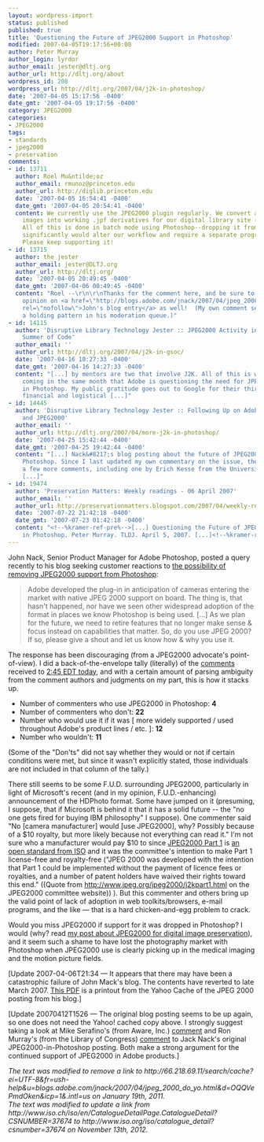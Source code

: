 ```yaml
---
layout: wordpress-import
status: published
published: true
title: 'Questioning the Future of JPEG2000 Support in Photoshop'
modified: 2007-04-05T19:17:56+00:00
author: Peter Murray
author_login: lyrdor
author_email: jester@dltj.org
author_url: http://dltj.org/about
wordpress_id: 208
wordpress_url: http://dltj.org/2007/04/j2k-in-photoshop/
date: '2007-04-05 15:17:56 -0400'
date_gmt: '2007-04-05 19:17:56 -0400'
category: JPEG2000
categories:
- JPEG2000
tags:
- standards
- jpeg2000
- preservation
comments:
- id: 13711
  author: Roel Mu&ntilde;oz
  author_email: rmunoz@princeton.edu
  author_url: http://diglib.princeton.edu
  date: '2007-04-05 16:54:41 -0400'
  date_gmt: '2007-04-05 20:54:41 -0400'
  content: We currently use the JPEG2000 plugin regularly. We convert archival TIFF
    images into working .jpf derivatives for our digital library site (http://diglib.princeton.edu).
    All of this is done in batch mode using Photoshop--dropping it from future versions
    significantly would alter our workflow and require a separate program for conversion.
    Please keep supporting it!
- id: 13715
  author: the jester
  author_email: jester@DLTJ.org
  author_url: http://dltj.org/
  date: '2007-04-05 20:49:45 -0400'
  date_gmt: '2007-04-06 00:49:45 -0400'
  content: "Roel --\r\n\r\nThanks for the comment here, and be sure to register your
    opinion on <a href=\"http://blogs.adobe.com/jnack/2007/04/jpeg_2000_do_yo.html\"
    rel=\"nofollow\">John's blog entry</a> as well!  (My own comment seems to be in
    a holding pattern in his moderation queue.)"
- id: 14115
  author: 'Disruptive Library Technology Jester :: JPEG2000 Activity in the Google
    Summer of Code'
  author_email: ''
  author_url: http://dltj.org/2007/04/j2k-in-gsoc/
  date: '2007-04-16 10:27:33 -0400'
  date_gmt: '2007-04-16 14:27:33 -0400'
  content: "[...] by mentors are two that involve J2K. All of this is welcome news,
    coming in the same month that Adobe is questioning the need for JPEG2000 support
    in Photoshop. My public gratitude goes out to Google for their third year of offering
    financial and logistical [...]"
- id: 14445
  author: 'Disruptive Library Technology Jester :: Following Up on Adobe Photoshop
    and JPEG2000'
  author_email: ''
  author_url: http://dltj.org/2007/04/more-j2k-in-photoshop/
  date: '2007-04-25 15:42:44 -0400'
  date_gmt: '2007-04-25 19:42:44 -0400'
  content: "[...] Nack&#8217;s blog posting about the future of JPEG2000 support in
    Photoshop. Since I last updated my own commentary on the issue, there have been
    a few more comments, including one by Erich Kesse from the University of Florida.
    [...]"
- id: 19474
  author: 'Preservation Matters: Weekly readings - 06 April 2007'
  author_email: ''
  author_url: http://preservationmatters.blogspot.com/2007/04/weekly-readings-06-april-2007.html
  date: '2007-07-22 21:42:18 -0400'
  date_gmt: '2007-07-23 01:42:18 -0400'
  content: "<!--%kramer-ref-pre%-->[...] Questioning the Future of JPEG2000 Support
    in Photoshop. Peter Murray. TLDJ. April 5, 2007. [...]<!--%kramer-ref-post%-->"
---
```

<p>John Nack, Senior Product Manager for Adobe Photoshop, posted a query recently to his blog seeking customer reactions to <a href="http://blogs.adobe.com/jnack/2007/04/jpeg_2000_do_yo.html" title="JPEG 2000 - Do you use it?&#039; post on John Nack&#039;s blog at Adobe">the possibility of removing JPEG2000 support from Photoshop</a>:</p>
<blockquote><p>Adobe developed the plug-in in anticipation of cameras entering the market with native JPEG 2000 support on board.  The thing is, that hasn't happened, nor have we seen other widespread adoption of the format in places we know Photoshop is being used.  [...]  As we plan for the future, we need to retire features that no longer make sense &amp; focus instead on capabilities that matter.  So, do you use JPEG 2000?  If so, please give a shout and let us know how & why you use it.</p></blockquote>
<p>The response has been discouraging (from a JPEG2000 advocate's point-of-view).  I did a back-of-the-envelope tally (literally) of the <a href="http://blogs.adobe.com/jnack/2007/04/jpeg_2000_do_yo.html#comments" title="Comments on &#039;JPEG 2000 - Do you use it?&#039;">comments</a> received to <a href="http://www.timeanddate.com/worldclock/fixedtime.html?month=4&#038;day=5&#038;year=2007&#038;hour=14&#038;min=45&#038;sec=0&#038;p1=805" title="Convert 2:45pm EDT on April 5, 2007, into your local timezone">2:45 EDT today</a>, and with a certain amount of parsing ambiguity from the comment authors and judgments on my part, this is how it stacks up.</p>
<ul>
<li>Number of commenters who use JPEG2000 in Photoshop:  <strong>4</strong></li>
<li>Number of commenters who don't:  <strong>22</strong></li>
<li>Number who would use it if it was [ more widely supported / used throughout Adobe's product lines / etc. ]: <strong>12</strong></li>
<li>Number who wouldn't: <strong>11</strong></li>
</ul>
<p>(Some of the "Don'ts" did not say whether they would or not if certain conditions were met, but since it wasn't explicitly stated, those individuals are not included in that column of the tally.)</p>
<p>There still seems to be some F.U.D. surrounding JPEG2000, particularly in light of Microsoft's recent (and in my opinion, F.U.D.-enhancing) announcement of the HDPhoto format.  Some have jumped on it (presuming, I suppose, that if Microsoft is behind it that it has a solid future -- the "no one gets fired for buying IBM philosophy" I suppose).  One commenter said  "No [camera manufacturer] would [use JPEG2000], why? Possibly because of a $10 royalty, but more likely because not everything can read it."  I'm not sure who a manufacturer would pay $10 to since <a href="http://www.jpeg.org/jpeg2000/j2kpart1.html" title="Summary of Part 1 of JPEG2000">JPEG2000 Part 1</a> is <a href="http://www.iso.org/iso/catalogue_detail?csnumber=37674" title="ISO Publications Catalog entry for ISO/IEC 15444-1">an open standard from ISO</a> and it was the committee's intention to make Part 1 license-free and royalty-free ("JPEG 2000 was developed with the intention that Part 1 could be implemented without the payment of licence fees or royalties, and a number of patent holders have waived their rights toward this end." ((Quote from <a href="http://www.jpeg.org/jpeg2000/j2kpart1.html">http://www.jpeg.org/jpeg2000/j2kpart1.html</a> on the JPEG2000 committee website)) ).  But this commenter and others bring up the valid point of lack of adoption in web toolkits/browsers, e-mail programs, and the like &mdash; that is a hard chicken-and-egg problem to crack.</p>
<p>Would you miss JPEG2000 if support for it was dropped in Photoshop?  I would (why? read <a href="/article/jpeg2000-for-digital-preservation/">my post about JPEG2000 for digital image preservation</a>), and it seem such a shame to have lost the photography market with Photoshop when JPEG2000 use is clearly picking up in the medical imaging and the motion picture fields.</p>
<p>[Update 2007-04-06T21:34 &mdash; It appears that there may have been a catastrophic failure of John Mack's blog.  The contents have reverted to late March 2007.  <a href="/assets/images/2007/04/john-nack-on-adobe-jpeg-2000-do-you-use-it.pdf" title="Yahoo Cache of &ldquo;John Nack on Adobe:  JPEG 2000 - Do you use it?&rdquo;">This PDF</a> is a printout from the <span class="removed_link" title="http://66.218.69.11/search/cache?ei=UTF-8&amp;fr=ush-help&amp;u=blogs.adobe.com/jnack/2007/04/jpeg_2000_do_yo.html&amp;d=OQQVePmdOken&amp;icp=1&amp;.intl=us">Yahoo Cache of the JPEG 2000 posting</span> from his blog.]</p>
<p>[Update 20070412T1526 &mdash; The original blog posting seems to be up again, so one does not need the Yahoo! cached copy above.  I strongly suggest taking a look at Mike Serafino's (from Aware, Inc.) <a href="http://blogs.adobe.com/jnack/2007/04/jpeg_2000_do_yo.html#c289700" title="Mike Serafino&#039;s comment on Jack Nack&#039;s JPEG2000 posting">comment</a> and Ron Murray's (from the Library of Congress) <a href="http://blogs.adobe.com/jnack/2007/04/jpeg_2000_do_yo.html#c291514" title="Ron Murray&#039;s comment on Jack Nack&#039;s JPEG2000 posting">comment</a> to Jack Nack's original JPEG2000-in-Photoshop posting.  Both make a strong argument for the continued support of JPEG2000 in Adobe products.]
<p style="padding:0;margin:0;font-style:italic;" class="removed_link">The text was modified to remove a link to http://66.218.69.11/search/cache?ei=UTF-8&fr=ush-help&u=blogs.adobe.com/jnack/2007/04/jpeg_2000_do_yo.html&d=OQQVePmdOken&icp=1&.intl=us on January 19th, 2011.</p>
<p style="padding:0;margin:0;font-style:italic;">The text was modified to update a link from http://www.iso.ch/iso/en/CatalogueDetailPage.CatalogueDetail?CSNUMBER=37674 to http://www.iso.org/iso/catalogue_detail?csnumber=37674 on November 13th, 2012.</p>
